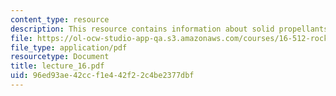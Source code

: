 ```yaml
---
content_type: resource
description: This resource contains information about solid propellants.
file: https://ol-ocw-studio-app-qa.s3.amazonaws.com/courses/16-512-rocket-propulsion-fall-2005/96ed93ae42ccf1e442f22c4be2377dbf_lecture_16.pdf
file_type: application/pdf
resourcetype: Document
title: lecture_16.pdf
uid: 96ed93ae-42cc-f1e4-42f2-2c4be2377dbf
---
```

